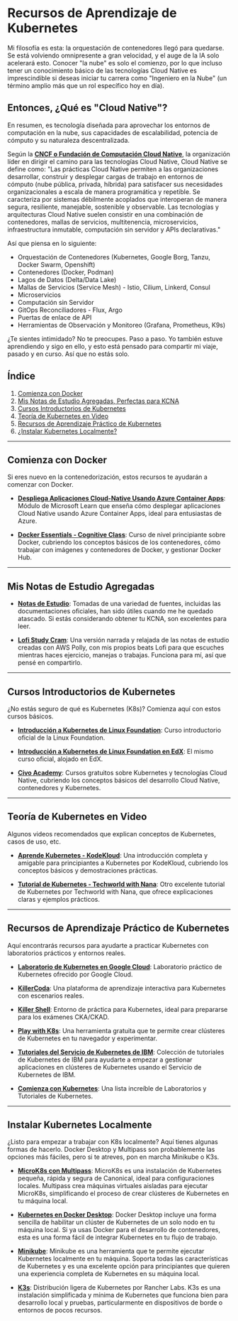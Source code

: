 # Recursos de Aprendizaje de Kubernetes

Mi filosofía es esta: la orquestación de contenedores llegó para quedarse. Se está volviendo omnipresente a gran velocidad, y el auge de la IA solo acelerará esto. Conocer "la nube" es solo el comienzo, por lo que incluso tener un conocimiento básico de las tecnologías Cloud Native es imprescindible si deseas iniciar tu carrera como "Ingeniero en la Nube" (un término amplio más que un rol específico hoy en día).

## Entonces, ¿Qué es "Cloud Native"?
En resumen, es tecnología diseñada para aprovechar los entornos de computación en la nube, sus capacidades de escalabilidad, potencia de cómputo y su naturaleza descentralizada.

Según la **[CNCF o Fundación de Computación Cloud Native](https://www.cncf.io)**, la organización líder en dirigir el camino para las tecnologías Cloud Native, Cloud Native se define como:
"Las prácticas Cloud Native permiten a las organizaciones desarrollar, construir y desplegar cargas de trabajo en entornos de cómputo (nube pública, privada, híbrida) para satisfacer sus necesidades organizacionales a escala de manera programática y repetible. Se caracteriza por sistemas débilmente acoplados que interoperan de manera segura, resiliente, manejable, sostenible y observable. Las tecnologías y arquitecturas Cloud Native suelen consistir en una combinación de contenedores, mallas de servicios, multitenencia, microservicios, infraestructura inmutable, computación sin servidor y APIs declarativas."

Así que piensa en lo siguiente:
- Orquestación de Contenedores (Kubernetes, Google Borg, Tanzu, Docker Swarm, Openshift)
- Contenedores (Docker, Podman)
- Lagos de Datos (Delta/Data Lake)
- Mallas de Servicios (Service Mesh) - Istio, Cilium, Linkerd, Consul
- Microservicios
- Computación sin Servidor
- GitOps Reconciliadores - Flux, Argo
- Puertas de enlace de API
- Herramientas de Observación y Monitoreo (Grafana, Prometheus, K9s)

¿Te sientes intimidado? No te preocupes. Paso a paso. Yo también estuve aprendiendo y sigo en ello, y esto está pensado para compartir mi viaje, pasado y en curso. Así que no estás solo.

## Índice
1. [Comienza con Docker](#comienza-con-docker)
2. [Mis Notas de Estudio Agregadas, Perfectas para KCNA](#mis-notas-de-estudio-agregadas)
3. [Cursos Introductorios de Kubernetes](#cursos-introductorios-de-kubernetes)
4. [Teoría de Kubernetes en Video](#teoría-de-kubernetes-en-video)
5. [Recursos de Aprendizaje Práctico de Kubernetes](#recursos-de-aprendizaje-práctico-de-kubernetes)
6. [¿Instalar Kubernetes Localmente?](#instalar-kubernetes-localmente)

---

## Comienza con Docker
Si eres nuevo en la contenedorización, estos recursos te ayudarán a comenzar con Docker.

- **[Despliega Aplicaciones Cloud-Native Usando Azure Container Apps](https://learn.microsoft.com/en-us/credentials/applied-skills/deploy-cloud-native-apps-using-azure-container-apps/)**: Módulo de Microsoft Learn que enseña cómo desplegar aplicaciones Cloud Native usando Azure Container Apps, ideal para entusiastas de Azure.

- **[Docker Essentials - Cognitive Class](https://cognitiveclass.ai/courses/docker-essentials)**: Curso de nivel principiante sobre Docker, cubriendo los conceptos básicos de los contenedores, cómo trabajar con imágenes y contenedores de Docker, y gestionar Docker Hub.

---

## Mis Notas de Estudio Agregadas
- **[Notas de Estudio](https://github.com/catinahat85/GitGudAtCloudNative/blob/main/learning-resources/kubernetes/Gui%CC%81a%20de%20estudio%20sobre%20Kubernetes%20y%20Cloud%20Native.docx)**: Tomadas de una variedad de fuentes, incluidas las documentaciones oficiales, han sido útiles cuando me he quedado atascado. Si estás considerando obtener tu KCNA, son excelentes para leer.

- **[Lofi Study Cram](https://www.youtube.com/watch?v=ipDBBMcSJDM&ab_channel=CloudFiBeats)**: Una versión narrada y relajada de las notas de estudio creadas con AWS Polly, con mis propios beats Lofi para que escuches mientras haces ejercicio, manejas o trabajas. Funciona para mí, así que pensé en compartirlo.

---

## Cursos Introductorios de Kubernetes
¿No estás seguro de qué es Kubernetes (K8s)? Comienza aquí con estos cursos básicos.

- **[Introducción a Kubernetes de Linux Foundation](https://training.linuxfoundation.org/training/introduction-to-kubernetes/)**: Curso introductorio oficial de la Linux Foundation.
  
- **[Introducción a Kubernetes de Linux Foundation en EdX](https://www.edx.org/learn/kubernetes/the-linux-foundation-introduction-to-kubernetes)**: El mismo curso oficial, alojado en EdX.

- **[Civo Academy](https://www.civo.com/academy)**: Cursos gratuitos sobre Kubernetes y tecnologías Cloud Native, cubriendo los conceptos básicos del desarrollo Cloud Native, contenedores y Kubernetes.

---

## Teoría de Kubernetes en Video
Algunos videos recomendados que explican conceptos de Kubernetes, casos de uso, etc.

- **[Aprende Kubernetes - KodeKloud](https://youtu.be/XuSQU5Grv1g?si=cRYIMRJ74BC4FiT0)**: Una introducción completa y amigable para principiantes a Kubernetes por KodeKloud, cubriendo los conceptos básicos y demostraciones prácticas.

- **[Tutorial de Kubernetes - Techworld with Nana](https://youtu.be/X48VuDVv0do?si=WtiwUqi1CHDnJum_)**: Otro excelente tutorial de Kubernetes por Techworld with Nana, que ofrece explicaciones claras y ejemplos prácticos.

---

## Recursos de Aprendizaje Práctico de Kubernetes
Aquí encontrarás recursos para ayudarte a practicar Kubernetes con laboratorios prácticos y entornos reales.

- **[Laboratorio de Kubernetes en Google Cloud](https://www.cloudskillsboost.google/course_templates/783)**: Laboratorio práctico de Kubernetes ofrecido por Google Cloud.

- **[KillerCoda](https://killercoda.com/)**: Una plataforma de aprendizaje interactiva para Kubernetes con escenarios reales.

- **[Killer Shell](https://killer.sh/)**: Entorno de práctica para Kubernetes, ideal para prepararse para los exámenes CKA/CKAD.

- **[Play with K8s](https://labs.play-with-k8s.com/)**: Una herramienta gratuita que te permite crear clústeres de Kubernetes en tu navegador y experimentar.

- **[Tutoriales del Servicio de Kubernetes de IBM](https://www.ibm.com/products/kubernetes-service/kubernetes-tutorials)**: Colección de tutoriales de Kubernetes de IBM para ayudarte a empezar a gestionar aplicaciones en clústeres de Kubernetes usando el Servicio de Kubernetes de IBM.

- **[Comienza con Kubernetes](https://collabnix.github.io/kubelabs/)**: Una lista increíble de Laboratorios y Tutoriales de Kubernetes.

---

## Instalar Kubernetes Localmente
¿Listo para empezar a trabajar con K8s localmente? Aquí tienes algunas formas de hacerlo. Docker Desktop y Multipass son probablemente las opciones más fáciles, pero si te atreves, pon en marcha Minikube o K3s.

- **[MicroK8s con Multipass](https://microk8s.io/docs/install-multipass)**: MicroK8s es una instalación de Kubernetes pequeña, rápida y segura de Canonical, ideal para configuraciones locales. Multipass crea máquinas virtuales aisladas para ejecutar MicroK8s, simplificando el proceso de crear clústeres de Kubernetes en tu máquina local.

- **[Kubernetes en Docker Desktop](https://docs.docker.com/desktop/kubernetes/)**: Docker Desktop incluye una forma sencilla de habilitar un clúster de Kubernetes de un solo nodo en tu máquina local. Si ya usas Docker para el desarrollo de contenedores, esta es una forma fácil de integrar Kubernetes en tu flujo de trabajo.

- **[Minikube](https://minikube.sigs.k8s.io/docs/)**: Minikube es una herramienta que te permite ejecutar Kubernetes localmente en tu máquina. Soporta todas las características de Kubernetes y es una excelente opción para principiantes que quieren una experiencia completa de Kubernetes en su máquina local.

- **[K3s](https://k3s.io/)**: Distribución ligera de Kubernetes por Rancher Labs. K3s es una instalación simplificada y mínima de Kubernetes que funciona bien para desarrollo local y pruebas, particularmente en dispositivos de borde o entornos de pocos recursos.
